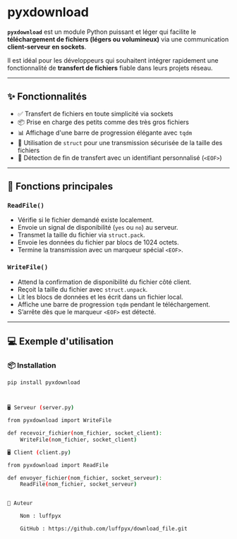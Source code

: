 # pyxdownload

**`pyxdownload`** est un module Python puissant et léger qui facilite le **téléchargement de fichiers (légers ou volumineux)** via une communication **client-serveur en sockets**.

Il est idéal pour les développeurs qui souhaitent intégrer rapidement une fonctionnalité de **transfert de fichiers** fiable dans leurs projets réseau.

---

## ✨ Fonctionnalités

- ✅ Transfert de fichiers en toute simplicité via sockets
- 📦 Prise en charge des petits comme des très gros fichiers
- 📊 Affichage d'une barre de progression élégante avec `tqdm`
- 🔐 Utilisation de `struct` pour une transmission sécurisée de la taille des fichiers
- 🏁 Détection de fin de transfert avec un identifiant personnalisé (`<EOF>`)

---

## 🔧 Fonctions principales

### `ReadFile()`

- Vérifie si le fichier demandé existe localement.
- Envoie un signal de disponibilité (`yes` ou `no`) au serveur.
- Transmet la taille du fichier via `struct.pack`.
- Envoie les données du fichier par blocs de 1024 octets.
- Termine la transmission avec un marqueur spécial `<EOF>`.

### `WriteFile()`

- Attend la confirmation de disponibilité du fichier côté client.
- Reçoit la taille du fichier avec `struct.unpack`.
- Lit les blocs de données et les écrit dans un fichier local.
- Affiche une barre de progression `tqdm` pendant le téléchargement.
- S’arrête dès que le marqueur `<EOF>` est détecté.

---

## 💻 Exemple d'utilisation

### 📦 Installation

```bash
pip install pyxdownload



🖥️ Serveur (server.py)

from pyxdownload import WriteFile

def recevoir_fichier(nom_fichier, socket_client):
    WriteFile(nom_fichier, socket_client)

🖥️ Client (client.py)

from pyxdownload import ReadFile

def envoyer_fichier(nom_fichier, socket_serveur):
    ReadFile(nom_fichier, socket_serveur)


👤 Auteur

    Nom : luffpyx

    GitHub : https://github.com/luffpyx/download_file.git